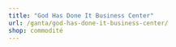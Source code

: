 ```yaml
---
title: "God Has Done It Business Center"
url: /ganta/god-has-done-it-business-center/
shop: commodité
---
```

